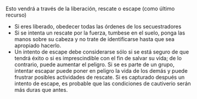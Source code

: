 [Title]: # (Liberación/Término)
[Difficulty]: # (Avanzado)
[Order]: # (4)

Esto vendrá a través de la liberación, rescate o escape (como último recurso)

*   Si eres liberado, obedecer todas las órdenes de los secuestradores
*   Si se intenta un rescate por la fuerza, tumbese en el suelo, ponga las manos sobre su cabeza y no trate de identificarse hasta que sea apropiado hacerlo.
*   Un intento de escape debe considerarse sólo si se está seguro de que tendrá éxito o si es imprescindible con el fin de salvar su vida; de lo contrario, puede aumentar el peligro. Si se es parte de un grupo, intentar escapar puede poner en peligro la vida de los demás y puede frustrar posibles actividades de rescate. Si es capturado después un intento de escape, es probable que las condiciones de cautiverio serán más duras que antes.